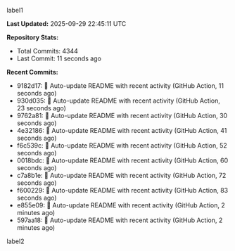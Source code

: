 
label1 
<!-- ACTIVITY_START -->
**Last Updated:** 2025-09-29 22:45:11 UTC

**Repository Stats:**
- Total Commits: 4344
- Last Commit: 11 seconds ago

**Recent Commits:**
- 9182d17: 🤖 Auto-update README with recent activity (GitHub Action, 11 seconds ago)
- 930d035: 🤖 Auto-update README with recent activity (GitHub Action, 23 seconds ago)
- 9762a81: 🤖 Auto-update README with recent activity (GitHub Action, 30 seconds ago)
- 4e32186: 🤖 Auto-update README with recent activity (GitHub Action, 41 seconds ago)
- f6c539c: 🤖 Auto-update README with recent activity (GitHub Action, 52 seconds ago)
- 0018bdc: 🤖 Auto-update README with recent activity (GitHub Action, 60 seconds ago)
- c7a8b1e: 🤖 Auto-update README with recent activity (GitHub Action, 72 seconds ago)
- f600229: 🤖 Auto-update README with recent activity (GitHub Action, 83 seconds ago)
- e855e09: 🤖 Auto-update README with recent activity (GitHub Action, 2 minutes ago)
- 597aa18: 🤖 Auto-update README with recent activity (GitHub Action, 2 minutes ago)
<!-- ACTIVITY_END -->

label2

